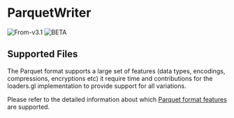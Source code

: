 # ParquetWriter

<p class="badges">
  <img src="https://img.shields.io/badge/From-v3.1-blue.svg?style=flat-square" alt="From-v3.1" />
	<img src="https://img.shields.io/badge/-BETA-teal.svg)](/studio/user-guide/import" alt="BETA" />
</p>


## Supported Files

The Parquet format supports a large set of features (data types, encodings, compressions, encryptions etc) it require time and contributions for the loaders.gl implementation to provide support for all variations.

Please refer to the detailed information about which [Parquet format features](/docs/modules/parquet/formats/parquet) are supported.
